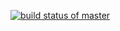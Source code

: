 [![build status of master](https://travis-ci.org/zjun567/GitHubApi567.svg?branch=master)](https://travis-ci.org/zjun567/GitHubApi567567)
